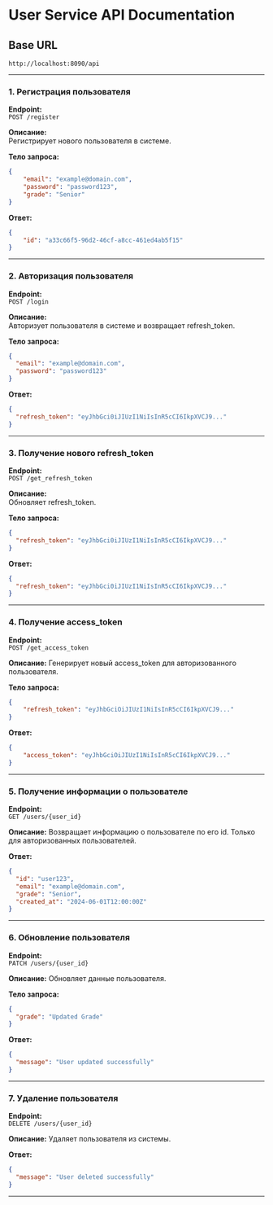 # User Service API Documentation

## Base URL
`http://localhost:8090/api`

---

### 1. Регистрация пользователя

**Endpoint:**  
`POST /register`

**Описание:**  
Регистрирует нового пользователя в системе.

**Тело запроса:**
```json
{
    "email": "example@domain.com",
    "password": "password123",
    "grade": "Senior"
}
```

**Ответ:**
```json
{
    "id": "a33c66f5-96d2-46cf-a8cc-461ed4ab5f15"
}
```

---

### 2. Авторизация пользователя

**Endpoint:**  
`POST /login`

**Описание:**  
Авторизует пользователя в системе и возвращает refresh_token.

**Тело запроса:**
```json
{
  "email": "example@domain.com",
  "password": "password123"
}
```

**Ответ:**
```json
{
  "refresh_token": "eyJhbGci0iJIUzI1NiIsInR5cCI6IkpXVCJ9..."
}
```

---

### 3. Получение нового refresh_token

**Endpoint:**  
`POST /get_refresh_token`

**Описание:**  
Обновляет refresh_token.

**Тело запроса:**
```json
{
  "refresh_token": "eyJhbGci0iJIUzI1NiIsInR5cCI6IkpXVCJ9..."
}
```

**Ответ:**
```json
{
  "refresh_token": "eyJhbGci0iJIUzI1NiIsInR5cCI6IkpXVCJ9..."
}
```

---

### 4. Получение access_token

**Endpoint:**  
`POST /get_access_token`

**Описание:**
Генерирует новый access_token для авторизованного пользователя.

**Тело запроса:**
```json
{
    "refresh_token": "eyJhbGciOiJIUzI1NiIsInR5cCI6IkpXVCJ9..."
}
```

**Ответ:**
```json
{
    "access_token": "eyJhbGciOiJIUzI1NiIsInR5cCI6IkpXVCJ9..."
}
```

---


### 5. Получение информации о пользователе

**Endpoint:**  
`GET /users/{user_id}`

**Описание:**
Возвращает информацию о пользователе по его id. Только для авторизованных пользователей.

**Ответ:**
```json
{
  "id": "user123",
  "email": "example@domain.com",
  "grade": "Senior",
  "created_at": "2024-06-01T12:00:00Z"
}
```

---

### 6. Обновление пользователя

**Endpoint:**  
`PATCH /users/{user_id}`

**Описание:**
Обновляет данные пользователя.

**Тело запроса:**
```json
{
  "grade": "Updated Grade"
}
```

**Ответ:**
```json
{
  "message": "User updated successfully"
}
```

---

### 7. Удаление пользователя

**Endpoint:**  
`DELETE /users/{user_id}`

**Описание:**
Удаляет пользователя из системы.

**Ответ:**
```json
{
  "message": "User deleted successfully"
}
```

---